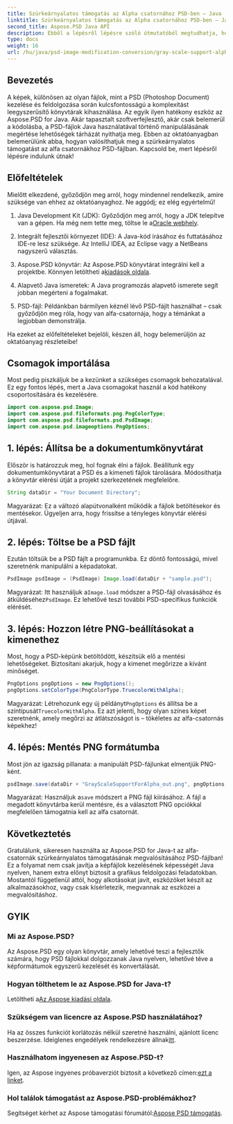 ```yaml
---
title: Szürkeárnyalatos támogatás az Alpha csatornához PSD-ben – Java
linktitle: Szürkeárnyalatos támogatás az Alpha csatornához PSD-ben – Java
second_title: Aspose.PSD Java API
description: Ebből a lépésről lépésre szóló útmutatóból megtudhatja, hogyan kezelheti a PSD-fájlokat, és hogyan valósítsa meg az alfa-csatornák szürkeárnyalatos támogatását az Aspose.PSD for Java használatával.
type: docs
weight: 16
url: /hu/java/psd-image-modification-conversion/gray-scale-support-alpha-channel-psd/
---
```

## Bevezetés

A képek, különösen az olyan fájlok, mint a PSD (Photoshop Document) kezelése és feldolgozása során kulcsfontosságú a komplexitást leegyszerűsítő könyvtárak kihasználása. Az egyik ilyen hatékony eszköz az Aspose.PSD for Java. Akár tapasztalt szoftverfejlesztő, akár csak belemerül a kódolásba, a PSD-fájlok Java használatával történő manipulálásának megértése lehetőségek tárházát nyithatja meg. Ebben az oktatóanyagban belemerülünk abba, hogyan valósíthatjuk meg a szürkeárnyalatos támogatást az alfa csatornákhoz PSD-fájlban. Kapcsold be, mert lépésről lépésre indulunk útnak!

## Előfeltételek

Mielőtt elkezdené, győződjön meg arról, hogy mindennel rendelkezik, amire szüksége van ehhez az oktatóanyaghoz. Ne aggódj; ez elég egyértelmű!

1.  Java Development Kit (JDK): Győződjön meg arról, hogy a JDK telepítve van a gépen. Ha még nem tette meg, töltse le a[Oracle webhely](https://www.oracle.com/java/technologies/javase-jdk11-downloads.html).

2. Integrált fejlesztői környezet (IDE): A Java-kód írásához és futtatásához IDE-re lesz szüksége. Az IntelliJ IDEA, az Eclipse vagy a NetBeans nagyszerű választás.

3.  Aspose.PSD könyvtár: Az Aspose.PSD könyvtárat integrálni kell a projektbe. Könnyen letöltheti a[kiadások oldala](https://releases.aspose.com/psd/java/).

4. Alapvető Java ismeretek: A Java programozás alapvető ismerete segít jobban megérteni a fogalmakat.

5. PSD-fájl: Példánkban bármilyen kéznél lévő PSD-fájlt használhat – csak győződjön meg róla, hogy van alfa-csatornája, hogy a témánkat a legjobban demonstrálja.

Ha ezeket az előfeltételeket bejelöli, készen áll, hogy belemerüljön az oktatóanyag részleteibe!

## Csomagok importálása

Most pedig piszkáljuk be a kezünket a szükséges csomagok behozatalával. Ez egy fontos lépés, mert a Java csomagokat használ a kód hatékony csoportosítására és kezelésére.

```java
import com.aspose.psd.Image;
import com.aspose.psd.fileformats.png.PngColorType;
import com.aspose.psd.fileformats.psd.PsdImage;
import com.aspose.psd.imageoptions.PngOptions;
```

## 1. lépés: Állítsa be a dokumentumkönyvtárat

Először is határozzuk meg, hol fognak élni a fájlok. Beállítunk egy dokumentumkönyvtárat a PSD és a kimeneti fájlok tárolására. Módosíthatja a könyvtár elérési útját a projekt szerkezetének megfelelőre.

```java
String dataDir = "Your Document Directory";
```

Magyarázat: Ez a változó alapútvonalként működik a fájlok betöltésekor és mentésekor. Ügyeljen arra, hogy frissítse a tényleges könyvtár elérési útjával.

## 2. lépés: Töltse be a PSD fájlt

Ezután töltsük be a PSD fájlt a programunkba. Ez döntő fontosságú, mivel szeretnénk manipulálni a képadatokat.

```java
PsdImage psdImage = (PsdImage) Image.load(dataDir + "sample.psd");
```

 Magyarázat: Itt használjuk a`Image.load` módszer a PSD-fájl olvasásához és átküldéséhez`PsdImage`. Ez lehetővé teszi további PSD-specifikus funkciók elérését.

## 3. lépés: Hozzon létre PNG-beállításokat a kimenethez

Most, hogy a PSD-képünk betöltődött, készítsük elő a mentési lehetőségeket. Biztosítani akarjuk, hogy a kimenet megőrizze a kívánt minőséget.

```java
PngOptions pngOptions = new PngOptions();
pngOptions.setColorType(PngColorType.TruecolorWithAlpha);
```

Magyarázat: Létrehozunk egy új példányt`PngOptions` és állítsa be a színtípusát`TruecolorWithAlpha`. Ez azt jelenti, hogy olyan színes képet szeretnénk, amely megőrzi az átlátszóságot is – tökéletes az alfa-csatornás képekhez!

## 4. lépés: Mentés PNG formátumba

Most jön az igazság pillanata: a manipulált PSD-fájlunkat elmentjük PNG-ként. 

```java
psdImage.save(dataDir + "GrayScaleSupportForAlpha_out.png", pngOptions);
```

 Magyarázat: Használjuk a`save` módszert a PNG fájl kiírásához. A fájl a megadott könyvtárba kerül mentésre, és a választott PNG opciókkal megfelelően támogatnia kell az alfa csatornát.

## Következtetés

Gratulálunk, sikeresen használta az Aspose.PSD for Java-t az alfa-csatornák szürkeárnyalatos támogatásának megvalósításához PSD-fájlban! Ez a folyamat nem csak javítja a képfájlok kezelésének képességét Java nyelven, hanem extra előnyt biztosít a grafikus feldolgozási feladatokban. Mostantól függetlenül attól, hogy alkotásokat javít, eszközöket készít az alkalmazásokhoz, vagy csak kísérletezik, megvannak az eszközei a megvalósításhoz.

## GYIK

### Mi az Aspose.PSD?
Az Aspose.PSD egy olyan könyvtár, amely lehetővé teszi a fejlesztők számára, hogy PSD fájlokkal dolgozzanak Java nyelven, lehetővé téve a képformátumok egyszerű kezelését és konvertálását.

### Hogyan tölthetem le az Aspose.PSD for Java-t?
 Letöltheti a[Az Aspose kiadási oldala](https://releases.aspose.com/psd/java/).

### Szükségem van licencre az Aspose.PSD használatához?
 Ha az összes funkciót korlátozás nélkül szeretné használni, ajánlott licenc beszerzése. Ideiglenes engedélyek rendelkezésre állnak[itt](https://purchase.aspose.com/temporary-license/).

### Használhatom ingyenesen az Aspose.PSD-t?
 Igen, az Aspose ingyenes próbaverziót biztosít a következő címen:[ezt a linket](https://releases.aspose.com/).

### Hol találok támogatást az Aspose.PSD-problémákhoz?
 Segítséget kérhet az Aspose támogatási fórumától:[Aspose PSD támogatás](https://forum.aspose.com/c/psd/34).